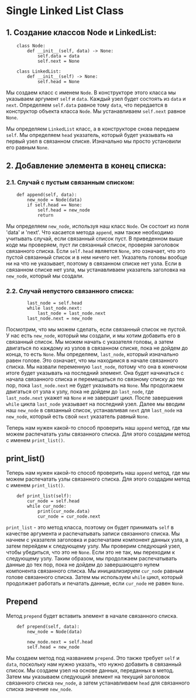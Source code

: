 # Single Linked List Class

## 1. Создание классов Node и LinkedList:

        class Node:
            def __init__(self, data) -> None:
                self.data = data
                self.next = None

        class LinkedList:
            def __init__(self) -> None:
                self.head = None

Мы создаем класс с именем `Node`. В конструкторе этого класса мы указываем аргумент `self` и `data`.
Каждый узел будет состоять из `data` и `next`. Определяем `self.data` равное тому `data`, что 
передается в конструктор объекта класса `Node`.  Мы устанавливаем `self.next` равнoе `None`.

Мы определяем `LinkedList` класс, а в конструкторе снова передаем `self`. Мы определяем `head` указатель, 
который будет указывать на первый узел в связанном списке. Изначально мы просто установили его равным `None`.

## 2. Добавление элемента в конец списка:

### 2.1. Случай с пустым связанным списком:

        def append(self, data):
            new_node = Node(data)
            if self.head == None:
                self.head = new_node
                return

Мы определяем `new_node`, используя наш класс `Node`. Он состоит из поля 'data' и 'next'. 
Что касается метода `append`, нам также необходимо учитывать случай, если связанный список пуст.
В приведенном выше коде мы проверяем, пуст ли связанный список, проверяя заголовок связанного списка.
Если `self.head` является `None`, это означает, что это пустой связанный список и в нем ничего нет. 
Указатель головы вообще ни на что не указывает, поэтому в связанном списке нет узла. Если в связанном 
списке нет узла, мы устанавливаем указатель заголовка на `new_node`, который мы создали.

### 2.2. Случай непустого связанного списка:

            last_node = self.head           
            while last_node.next:
                last_node = last_node.next
            last_node.next = new_node

Посмотрим, что мы можем сделать, если связанный список не пустой. У нас есть `new_node`, который мы 
создали, и мы хотим добавить его в связанный список. Мы можем начать с указателя головы, а затем 
двигаться по каждому из узлов в связанном списке, пока не дойдем до конца, то есть `None`.
Мы определяем, `last_node`, который изначально равен голове. Это означает, что мы находимся в начале 
связанного списка. Мы назвали переменную `last_node`, потому что она в конечном итоге будет указывать на
последний элемент. Она будет начинаться с начала связанного списка и перемещаться по связному списку до 
тех пор, пока `last_node.next` не будет указывать на `None`. Мы продолжаем двигаться от узла к узлу, 
пока не дойдем до `last_node`, где `last_node.next` укажет на `None` и не завершит цикл. После завершения 
`while` цикла `last_node` указывает на последний узел. Далее мы вводим наш `new_node` в связанный список, 
устанавливая `next` для `last_node` на `new_node`, который есть свой `next` указатель равный `None`.

Теперь нам нужен какой-то способ проверить наш `append` метод, где мы можем распечатать узлы связанного 
списка. Для этого создадим метод с именем `print_list()`.

## print_list()

Теперь нам нужен какой-то способ проверить наш `append` метод, где мы можем распечатать узлы связанного списка. Для этого создадим метод с именем `print_list()`.

        def print_list(self):
            cur_node = self.head
            while cur_node:
                print(cur_node.data)
                cur_node = cur_node.next

`print_list` - это метод класса, поэтому он будет принимать `self` в качестве аргумента и распечатывать 
записи связанного списка. Мы начнем с указателя заголовка и распечатаем компонент данных узла, а затем 
перейдем к следующему узлу. Мы проверим следующий узел, чтобы убедиться, что это не `None`. Если это не 
так, мы переходим к следующему узлу. Таким образом, мы продолжаем распечатывать данные до тех пор, пока 
не дойдем до завершающего нулем компонента связанного списка.
Мы инициализируем `cur_node` равным голове связанного списка. Затем мы используем `while` цикл, который 
продолжает работать и печатать данные, если `cur_node` не равен `None`.

## Prepend

Метод `prepend` будет вставить элемент в начале связанного списка.

        def prepend(self, data):
            new_node = Node(data)

            new_node.next = self.head
            self.head = new_node

Мы создаем метод под названием `prepend`. Это также требует `self` и `data`, поскольку нам нужно указать, 
что нужно добавить в связанный список. Мы создаем узел на основе данных, переданных в метод. Затем мы 
указываем следующий элемент на текущий заголовок связанного списка `new_node`, а затем устанавливаем `head`
для связанного списка значение `new_node`.



